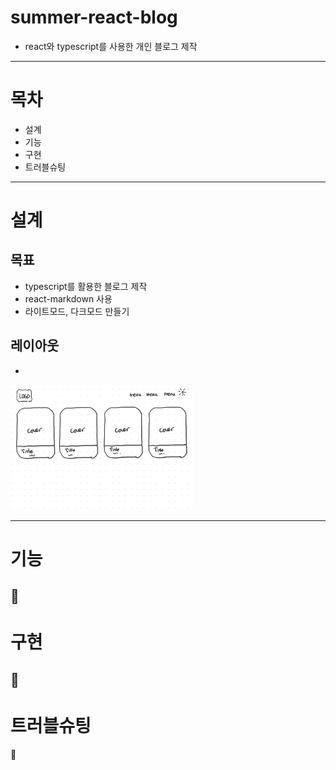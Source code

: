 # summer-react-blog
- react와 typescript를 사용한 개인 블로그 제작

---   
# 목차
- 설계
- 기능
- 구현
- 트러블슈팅
---   

# 설계
## 목표
- typescript를 활용한 블로그 제작
- react-markdown 사용
- 라이트모드, 다크모드 만들기

## 레이아웃
- 
<img src="./src/images/layout.jpg" height="200">

---
# 기능
🌱
---
# 구현
🌱
---
# 트러블슈팅
🌱